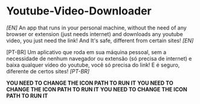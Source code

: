 # Youtube-Video-Downloader
*[EN]* An app that runs in your personal machine, without the need of any browser or extension (just needs internet) and downloads any youtube video, you just need the link! And It's safe, different from certain sites! *[EN]*

[PT-BR] Um aplicativo que roda em sua máquina pessoal, sem a necessidade de nenhum navegador ou extensão (só precisa de internet) e baixa qualquer vídeo do youtube, você só precisa do link! E é seguro, diferente de certos sites! *[PT-BR]*

**YOU NEED TO CHANGE THE ICON PATH TO RUN IT**
**YOU NEED TO CHANGE THE ICON PATH TO RUN IT**
**YOU NEED TO CHANGE THE ICON PATH TO RUN IT**
